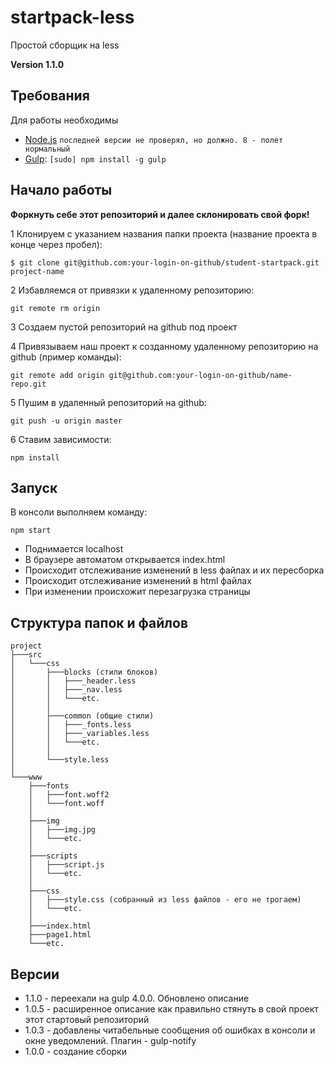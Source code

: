 # startpack-less
Простой сборщик на less

**Version 1.1.0**

## Требования

Для работы необходимы

* [Node.js](http://nodejs.org) `последней версии не проверял, но должно. 8 - полет нормальный`
* [Gulp](http://gulpjs.com/): `[sudo] npm install -g gulp`

## Начало работы

**Форкнуть себе этот репозиторий и далее склонировать свой форк!**

1 Клонируем с указанием названия папки проекта (название проекта в конце через пробел):
```
$ git clone git@github.com:your-login-on-github/student-startpack.git project-name
```

2 Избавляемся от привязки к удаленному репозиторию:
```
git remote rm origin
```

3 Создаем пустой репозиторий на github под проект

4 Привязываем наш проект к созданному удаленному репозиторию на github (пример команды):
```
git remote add origin git@github.com:your-login-on-github/name-repo.git
```

5 Пушим в удаленный репозиторий на github:
```
git push -u origin master
```
6 Ставим зависимости:
```
npm install
```

## Запуск

В консоли выполняем команду:
```
npm start
```
* Поднимается localhost
* В браузере автоматом открывается index.html
* Происходит отслеживание изменений в less файлах и их пересборка
* Происходит отслеживание изменений в html файлах
* При изменении происхожит перезагрузка страницы

## Структура папок и файлов
```
project
├───src
│   └───css
│       ├───blocks (стили блоков)
│       │   ├───_header.less
│       │   ├───_nav.less
│       │   └───etc.
│       │
│       ├───common (общие стили)
│       │   ├───_fonts.less
│       │   ├───_variables.less
│       │   └───etc.
│       │
│       └───style.less
│
└───www
    ├───fonts
    │   ├───font.woff2
    │   └───font.woff
    │
    ├───img
    │   ├───img.jpg
    │   └───etc.
    │
    ├───scripts
    │   ├───script.js
    │   └───etc.
    │
    ├───css
    │   ├───style.css (собранный из less файлов - его не трогаем)
    │   └───etc.
    │
    ├───index.html
    ├───page1.html
    └───etc.
```

## Версии
* 1.1.0 - переехали на gulp 4.0.0. Обновлено описание
* 1.0.5 - расширенное описание как правильно стянуть в свой проект этот стартовый репозиторий
* 1.0.3 - добавлены читабельные сообщения об ошибках в консоли и окне уведомлений. Плагин - gulp-notify
* 1.0.0 - создание сборки
